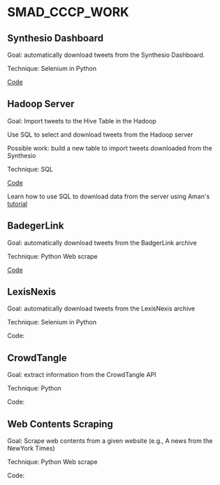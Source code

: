 # SMAD_CCCP_WORK
## Synthesio Dashboard 
Goal: automatically download tweets from the Synthesio Dashboard.

Technique: Selenium in Python

[Code](https://github.com/zsun227/SMAD_CCCP_WORK/tree/main/synthesio_newdashboard_1221)

## Hadoop Server
Goal: Import tweets to the Hive Table in the Hadoop

Use SQL to select and download tweets from the Hadoop server 

Possible work: build a new table to import tweets downloaded from the Synthesio

Technique: SQL

[Code](https://github.com/zsun227/SMAD_CCCP_WORK/tree/main/synthesio_newdashboard_1221)

Learn how to use SQL to download data from the server using Aman's [tutorial](https://github.com/amanabhishk/hadoop_guide) 

## BadegerLink 

Goal: automatically download tweets from the BadgerLink archive

Technique: Python Web scrape 

[Code](https://github.com/zsun227/SMAD_CCCP_WORK/tree/main/Badgerlink-Pdf-master)

## LexisNexis

Goal: automatically download tweets from the LexisNexis archive

Technique: Selenium in Python

Code:

## CrowdTangle 

Goal: extract information from the CrowdTangle API

Technique: Python 

Code:

## Web Contents Scraping 

Goal: Scrape web contents from a given website (e.g., A news from the NewYork Times)

Technique: Python Web scrape

Code:
